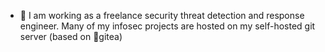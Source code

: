 - 🔭 I am working as a freelance security threat detection and response engineer. Many of my infosec projects are hosted on my self-hosted git server  (based on 🍵gitea)

